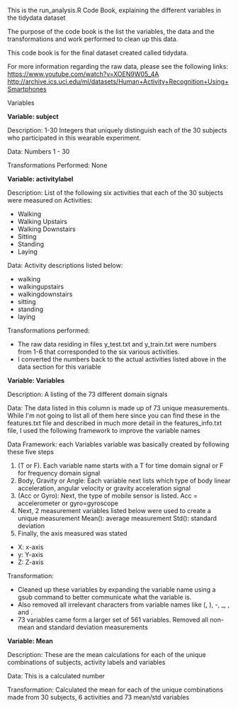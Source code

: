 This is the run_analysis.R Code Book, explaining the different variables in the tidydata dataset

The purpose of the code book is the list the variables, the data and the transformations and work performed to clean up this data.

This code book is for the final dataset created called tidydata.

For more information regarding the raw data, please see the following links:
https://www.youtube.com/watch?v=XOEN9W05_4A
http://archive.ics.uci.edu/ml/datasets/Human+Activity+Recognition+Using+Smartphones

Variables

**Variable:  subject**

Description:  1-30 Integers that uniquely distinguish each of the 30 subjects who participated in this wearable experiment.

Data:  Numbers 1 - 30

Transformations Performed:  None

**Variable:  activitylabel**

Description:  List of the following six activities that each of the 30 subjects were measured on
Activities:

-  Walking
-  Walking Upstairs
-  Walking Downstairs
-  Sitting
-  Standing
-  Laying

Data:  Activity descriptions listed below:

-  walking
-  walkingupstairs
-  walkingdownstairs
-  sitting
-  standing
-  laying

Transformations performed:  

-  The raw data residing in files y_test.txt and y_train.txt were numbers from 1-6 that corresponded to the six various activities.  
-  I converted the numbers back to the actual activities listed above in the data section for this variable

**Variable:  Variables**

Description:  A listing of the 73 different domain signals

Data:  The data listed in this column is made up of 73 unique measurements.  While I'm not going to list all of them here since you can find these in the features.txt file and described in much more detail in the features_info.txt file, I used the following framework to improve the variable names

Data Framework:  each Variables variable was basically created by following these five steps  
1.  (T or F).  Each variable name starts with a T for time domain signal or F for frequency domain signal
2.  Body, Gravity or Angle:  Each variable next lists which type of body linear acceleration, angular velocity or gravity acceleration signal
3.  (Acc or Gyro):  Next, the type of mobile sensor is listed.  Acc = accelerometer or gyro=gyroscope
4.  Next, 2 measurement variables listed below were used to create a unique measurement
  Mean():  average measurement
  Std():  standard deviation
5.  Finally, the axis measured was stated 
-  X:  x-axis
-  y: Y-axis
-  Z:  Z-axis

Transformation:  
-  Cleaned up these variables by expanding the variable name using a gsub command to better communicate what the variable is.
-  Also removed all irrelevant characters from variable names like (, ), -, _, , and .
-  73 variables came form a larger set of 561 variables.  Removed all non-mean and standard deviation measurements

**Variable:  Mean**

Description:  These are the mean calculations for each of the unique combinations of subjects, activity labels and variables

Data:  This is a calculated number 

Transformation:  Calculated the mean for each of the unique combinations made from 30 subjects, 6 activities and 73 mean/std variables



  
